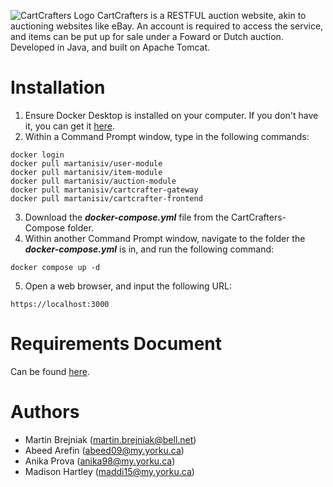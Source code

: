 ![CartCrafters Logo](https://github.com/Martin-Brejniak/CartCrafters/assets/77299294/2a516df4-c0f5-4fc3-8743-a26c7f5396c2)
CartCrafters is a RESTFUL auction website, akin to auctioning websites like eBay. An account is required to access the service, and items can be put up for sale under a Foward or Dutch auction. Developed in Java, and built on Apache Tomcat. 

# Installation
1. Ensure Docker Desktop is installed on your computer. If you don't have it, you can get it [here](https://www.docker.com/products/docker-desktop/).
2. Within a Command Prompt window, type in the following commands:
```
docker login
docker pull martanisiv/user-module
docker pull martanisiv/item-module
docker pull martanisiv/auction-module 
docker pull martanisiv/cartcrafter-gateway
docker pull martanisiv/cartcrafter-frontend
```
3. Download the ***docker-compose.yml*** file from the CartCrafters-Compose folder.
4. Within another Command Prompt window, navigate to the folder the ***docker-compose.yml*** is in, and run the following command:
```
docker compose up -d
```
5. Open a web browser, and input the following URL:
```
https://localhost:3000
```

# Requirements Document
Can be found [here](https://docs.google.com/document/d/1ZWlmvLkMUWDauz06uMcv-5dzCzevhOUv9Qs2rIAS454/edit?usp=sharing).

# Authors
- Martin Brejniak (martin.brejniak@bell.net)
- Abeed Arefin (abeed09@my.yorku.ca)
- Anika Prova (anika98@my.yorku.ca)
- Madison Hartley (maddi15@my.yorku.ca)
